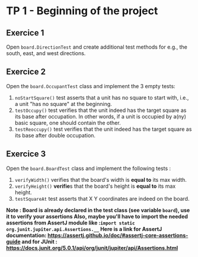 # TP 1 - Beginning of the project

## Exercice 1
Open `board.DirectionTest` and create additional test methods for e.g., the south, east, and west directions.

## Exercice 2
Open the `board.OccupantTest` class and implement the 3 empty tests:
1. `noStartSquare()` test asserts that a unit has no square to start with, i.e., a unit "has no square" at the beginning.
2. `testOccupy()` test verifies that the unit indeed has the target square as its base after occupation. In other words, if a unit is occupied by a(ny) basic square, one should contain the other.
3. `testReoccupy()` test verifies that the unit indeed has the target square as its base after double occupation.

## Exercice 3
Open the `board.BoardTest` class and implement the following tests :
1. `verifyWidth()` verifies that the board's width is **equal to** its max width.
2. `verifyHeight()` **verifie**s that the board's height is **equal to** its max height.
3. `testSquareAt` test asserts that X Y coordinates are indeed on the board.

**Note : Board is already declared in the test class (see variable `board`), use it to verify your assertions
Also, maybe you'll have to import the needed assertions from AssertJ module like :`import static org.junit.jupiter.api.Assertions.__`
Here is a link for AssertJ documentation: https://assertj.github.io/doc/#assertj-core-assertions-guide
and for JUnit : https://docs.junit.org/5.0.1/api/org/junit/jupiter/api/Assertions.html**